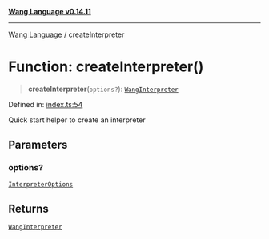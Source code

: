 [**Wang Language v0.14.11**](../README.md)

***

[Wang Language](../globals.md) / createInterpreter

# Function: createInterpreter()

> **createInterpreter**(`options?`): [`WangInterpreter`](../classes/WangInterpreter.md)

Defined in: [index.ts:54](https://github.com/artpar/wang/blob/9737d965513f58f6cbb8f8bc12f670e6d28ee0ae/src/index.ts#L54)

Quick start helper to create an interpreter

## Parameters

### options?

[`InterpreterOptions`](../interfaces/InterpreterOptions.md)

## Returns

[`WangInterpreter`](../classes/WangInterpreter.md)
